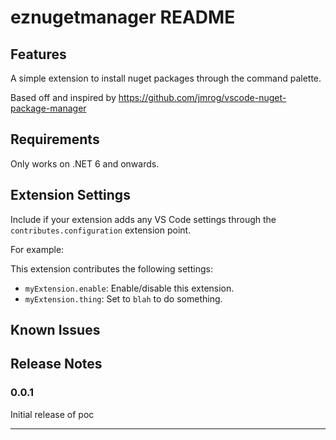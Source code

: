 # eznugetmanager README

## Features

A simple extension to install nuget packages through the command palette.

Based off and inspired by https://github.com/jmrog/vscode-nuget-package-manager

## Requirements

Only works on .NET 6 and onwards.

## Extension Settings

Include if your extension adds any VS Code settings through the `contributes.configuration` extension point.

For example:

This extension contributes the following settings:

- `myExtension.enable`: Enable/disable this extension.
- `myExtension.thing`: Set to `blah` to do something.

## Known Issues

## Release Notes

### 0.0.1

Initial release of poc

---
